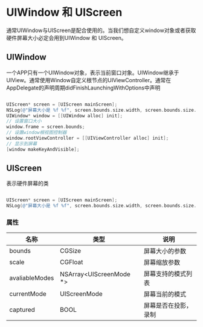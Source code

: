 # UIWindow 和 UIScreen

通常UIWindow与UIScreen是配合使用的。当我们想自定义window对象或者获取硬件屏幕大小必定会用到UIWindow 和 UIScreen。

## UIWindow

一个APP只有一个UIWindow对象，表示当前窗口对象。UIWindow继承于UIView。通常使用Window自定义根节点的UIViewController。通常在AppDelegate的声明周期didFinishLaunchingWithOptions中声明

``` Objective-C

UIScreen* screen = [UIScreen mainScreen];
NSLog(@"屏幕大小是 %f %f", screen.bounds.size.width, screen.bounds.size.height);
UIWindow* window = [[UIWindow alloc] init];
// 设置窗口大小
window.frame = screen.bounds;
// 设置window根视图控制器
window.rootViewController = [[UIViewController alloc] init];
// 显示到屏幕
[window makeKeyAndVisible];

```

## UIScreen

表示硬件屏幕的类

``` Objective-C

UIScreen* screen = [UIScreen mainScreen];
NSLog(@"屏幕大小是 %f %f", screen.bounds.size.width, screen.bounds.size.height);

```

### 属性

| 名称 | 类型 | 说明 |
|---|---|---|
| bounds | CGSize | 屏幕大小的参数 |
| scale | CGFloat | 屏幕缩放参数 |
| avaliableModes | NSArray<UIScreenMode *> | 屏幕支持的模式列表 |
| currentMode | UIScreenMode | 屏幕当前的模式|
| captured | BOOL | 屏幕是否在投影，录制 |